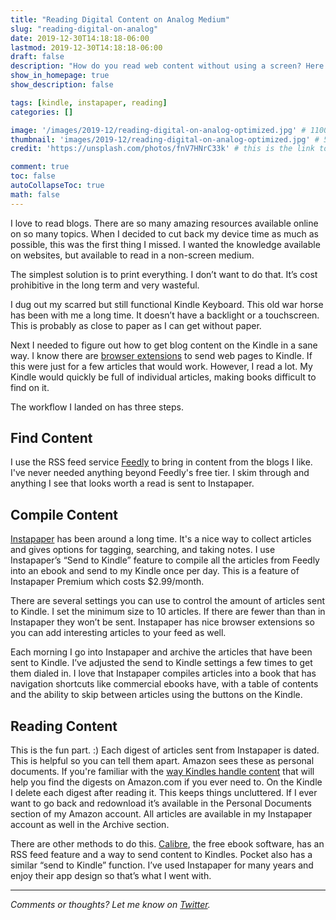 ```yaml
---
title: "Reading Digital Content on Analog Medium"
slug: "reading-digital-on-analog"
date: 2019-12-30T14:18:18-06:00
lastmod: 2019-12-30T14:18:18-06:00
draft: false
description: "How do you read web content without using a screen? Here's the solution I came up with."
show_in_homepage: true
show_description: false

tags: [kindle, instapaper, reading]
categories: []

image: '/images/2019-12/reading-digital-on-analog-optimized.jpg' # 1100 px width
thumbnail: 'images/2019-12/reading-digital-on-analog-optimized.jpg' # 560x170 px for preview image
credit: 'https://unsplash.com/photos/fnV7HNrC33k' # this is the link to the page the image came from

comment: true
toc: false
autoCollapseToc: true
math: false
---
```

I love to read blogs. There are so many amazing resources available online on so many topics. When I decided to cut back my device time as much as possible, this was the first thing I missed. I wanted the knowledge available on websites, but available to read in a non-screen medium.
<!--more-->

The simplest solution is to print everything. I don’t want to do that. It’s cost prohibitive in the long term and very wasteful.

I dug out my scarred but still functional Kindle Keyboard. This old war horse has been with me a long time. It doesn’t have a backlight or a touchscreen. This is probably as close to paper as I can get without paper. 

Next I needed to figure out how to get blog content on the Kindle in a sane way. I know there are [browser extensions](https://www.amazon.com/gp/sendtokindle/) to send web pages to Kindle. If this were just for a few articles that would work. However, I read a lot. My Kindle would quickly be full of individual articles, making books difficult to find on it.

The workflow I landed on has three steps.

## Find Content

I use the RSS feed service [Feedly](https://feedly.com/) to bring in content from the blogs I like. I've never needed anything beyond Feedly's free tier. I skim through and anything I see that looks worth a read is sent to Instapaper. 

## Compile Content

[Instapaper](https://www.instapaper.com/) has been around a long time. It's a nice way to collect articles and gives options for tagging, searching, and taking notes. I use Instapaper’s “Send to Kindle” feature to compile all the articles from Feedly into an ebook and send to my Kindle once per day. This is a feature of Instapaper Premium which costs $2.99/month.

There are several settings you can use to control the amount of articles sent to Kindle. I set the minimum size to 10 articles. If there are fewer than than in Instapaper they won’t be sent. Instapaper has nice browser extensions so you can add interesting articles to your feed as well. 

Each morning I go into Instapaper and archive the articles that have been sent to Kindle. I’ve adjusted the send to Kindle settings a few times to get them dialed in. I love that Instapaper compiles articles into a book that has navigation shortcuts like commercial ebooks have, with a table of contents and the ability to skip between articles using the buttons on the Kindle.

## Reading Content

This is the fun part. :) Each digest of articles sent from Instapaper is dated. This is helpful so you can tell them apart. Amazon sees these as personal documents. If you're familiar with the [way Kindles handle content](https://www.amazon.com/gp/help/customer/display.html?nodeId=200767340) that will help you find the digests on Amazon.com if you ever need to. On the Kindle I delete each digest after reading it. This keeps things uncluttered. If I ever want to go back and redownload it’s available in the Personal Documents section of my Amazon account. All articles are available in my Instapaper account as well in the Archive section.

There are other methods to do this. [Calibre](https://calibre-ebook.com/), the free ebook software, has an RSS feed feature and a way to send content to Kindles. Pocket also has a similar “send to Kindle” function. I’ve used Instapaper for many years and enjoy their app design so that’s what I went with.

---

*Comments or thoughts? Let me know on [Twitter](https://twitter.com/adamtervort/).*
